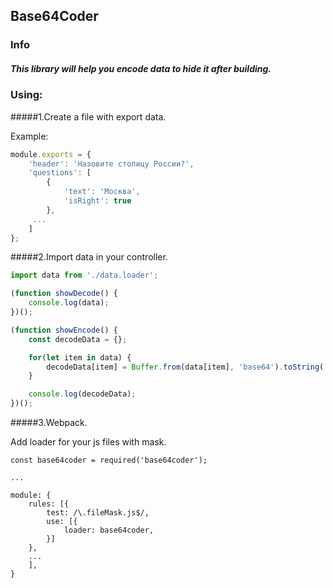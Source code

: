 ## Base64Coder

### Info
##### This library will help you encode data to hide it after building.

### Using:
#####1.Create a file with export data.

Example:
```javascript
module.exports = {
    'header': 'Назовите столицу России?',
    'questions': [
        {
            'text': 'Москва',
            'isRight': true
        },
     ...
    ]
};
```

#####2.Import data in your controller.
```javascript
import data from './data.loader';

(function showDecode() {
    console.log(data);
})();

(function showEncode() {
    const decodeData = {};

    for(let item in data) {
        decodeData[item] = Buffer.from(data[item], 'base64').toString('utf-8');
    }

    console.log(decodeData);
})();
```

#####3.Webpack.

Add loader for your js files with mask.

```none
const base64coder = required('base64coder');

...

module: {
    rules: [{
        test: /\.fileMask.js$/,
        use: [{
            loader: base64coder,
        }]
    },
    ...
    ],
}
```
